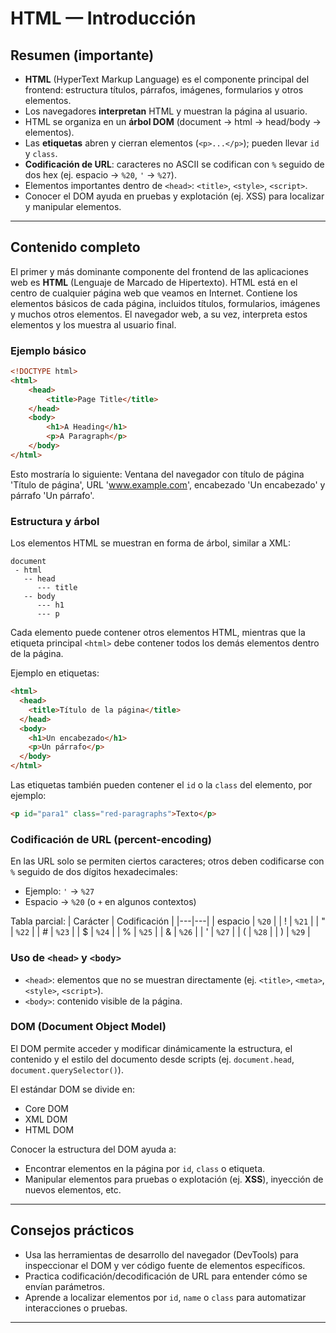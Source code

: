 # HTML — Introducción

## Resumen (importante)
- **HTML** (HyperText Markup Language) es el componente principal del frontend: estructura títulos, párrafos, imágenes, formularios y otros elementos.
- Los navegadores **interpretan** HTML y muestran la página al usuario.
- HTML se organiza en un **árbol DOM** (document → html → head/body → elementos).
- Las **etiquetas** abren y cierran elementos (`<p>...</p>`); pueden llevar `id` y `class`.
- **Codificación de URL**: caracteres no ASCII se codifican con `%` seguido de dos hex (ej. espacio → `%20`, `'` → `%27`).
- Elementos importantes dentro de `<head>`: `<title>`, `<style>`, `<script>`.
- Conocer el DOM ayuda en pruebas y explotación (ej. XSS) para localizar y manipular elementos.

---

## Contenido completo

El primer y más dominante componente del frontend de las aplicaciones web es **HTML** (Lenguaje de Marcado de Hipertexto). HTML está en el centro de cualquier página web que veamos en Internet. Contiene los elementos básicos de cada página, incluidos títulos, formularios, imágenes y muchos otros elementos. El navegador web, a su vez, interpreta estos elementos y los muestra al usuario final.

### Ejemplo básico
```html
<!DOCTYPE html>
<html>
    <head>
        <title>Page Title</title>
    </head>
    <body>
        <h1>A Heading</h1>
        <p>A Paragraph</p>
    </body>
</html>
```

Esto mostraría lo siguiente: Ventana del navegador con título de página 'Título de página', URL 'www.example.com', encabezado 'Un encabezado' y párrafo 'Un párrafo'.

### Estructura y árbol
Los elementos HTML se muestran en forma de árbol, similar a XML:

```
document
 - html
   -- head
      --- title
   -- body
      --- h1
      --- p
```

Cada elemento puede contener otros elementos HTML, mientras que la etiqueta principal `<html>` debe contener todos los demás elementos dentro de la página.

Ejemplo en etiquetas:
```html
<html>
  <head>
    <title>Título de la página</title>
  </head>
  <body>
    <h1>Un encabezado</h1>
    <p>Un párrafo</p>
  </body>
</html>
```

Las etiquetas también pueden contener el `id` o la `class` del elemento, por ejemplo:
```html
<p id="para1" class="red-paragraphs">Texto</p>
```

### Codificación de URL (percent-encoding)
En las URL solo se permiten ciertos caracteres; otros deben codificarse con `%` seguido de dos dígitos hexadecimales:

- Ejemplo: `'` → `%27`
- Espacio → `%20` (o `+` en algunos contextos)

Tabla parcial:
| Carácter | Codificación |
|---|---|
| espacio | `%20` |
| ! | `%21` |
| " | `%22` |
| # | `%23` |
| $ | `%24` |
| % | `%25` |
| & | `%26` |
| ' | `%27` |
| ( | `%28` |
| ) | `%29` |

### Uso de `<head>` y `<body>`
- `<head>`: elementos que no se muestran directamente (ej. `<title>`, `<meta>`, `<style>`, `<script>`).
- `<body>`: contenido visible de la página.

### DOM (Document Object Model)
El DOM permite acceder y modificar dinámicamente la estructura, el contenido y el estilo del documento desde scripts (ej. `document.head`, `document.querySelector()`).

El estándar DOM se divide en:
- Core DOM
- XML DOM
- HTML DOM

Conocer la estructura del DOM ayuda a:
- Encontrar elementos en la página por `id`, `class` o etiqueta.
- Manipular elementos para pruebas o explotación (ej. **XSS**), inyección de nuevos elementos, etc.

---

## Consejos prácticos
- Usa las herramientas de desarrollo del navegador (DevTools) para inspeccionar el DOM y ver código fuente de elementos específicos.
- Practica codificación/decodificación de URL para entender cómo se envían parámetros.
- Aprende a localizar elementos por `id`, `name` o `class` para automatizar interacciones o pruebas.

---
